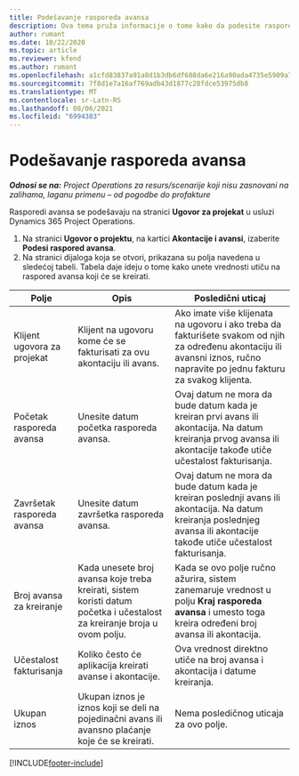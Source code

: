 ```yaml
---
title: Podešavanje rasporeda avansa
description: Ova tema pruža informacije o tome kako da podesite raspored avansa u usluzi Project Operations.
author: rumant
ms.date: 10/22/2020
ms.topic: article
ms.reviewer: kfend
ms.author: rumant
ms.openlocfilehash: a1cfd83837a91a8d1b3db6df688da6e216a90ada4735e5909a7e8cb26b87247d
ms.sourcegitcommit: 7f8d1e7a16af769adb43d1877c28fdce53975db8
ms.translationtype: MT
ms.contentlocale: sr-Latn-RS
ms.lasthandoff: 08/06/2021
ms.locfileid: "6994383"
---
```

# <a name="set-up-a-retainer-schedule"></a>Podešavanje rasporeda avansa

_**Odnosi se na:** Project Operations za resurs/scenarije koji nisu zasnovani na zalihama, laganu primenu – od pogodbe do profakture_

Rasporedi avansa se podešavaju na stranici **Ugovor za projekat** u usluzi Dynamics 365 Project Operations.

1. Na stranici **Ugovor o projektu**, na kartici **Akontacije i avansi**, izaberite **Podesi raspored avansa**.
2. Na stranici dijaloga koja se otvori, prikazana su polja navedena u sledećoj tabeli. Tabela daje ideju o tome kako unete vrednosti utiču na raspored avansa koji će se kreirati.

| Polje | Opis | Posledični uticaj |
| --- | --- | --- |
| Klijent ugovora za projekat | Klijent na ugovoru kome će se fakturisati za ovu akontaciju ili avans. | Ako imate više klijenata na ugovoru i ako treba da fakturišete svakom od njih za određenu akontaciju ili avansni iznos, ručno napravite po jednu fakturu za svakog klijenta. |
| Početak rasporeda avansa | Unesite datum početka rasporeda avansa. | Ovaj datum ne mora da bude datum kada je kreiran prvi avans ili akontacija. Na datum kreiranja prvog avansa ili akontacije takođe utiče učestalost fakturisanja. |
| Završetak rasporeda avansa | Unesite datum završetka rasporeda avansa. | Ovaj datum ne mora da bude datum kada je kreiran poslednji avans ili akontacija. Na datum kreiranja poslednjeg avansa ili akontacije takođe utiče učestalost fakturisanja. |
| Broj avansa za kreiranje | Kada unesete broj avansa koje treba kreirati, sistem koristi datum početka i učestalost za kreiranje broja u ovom polju. | Kada se ovo polje ručno ažurira, sistem zanemaruje vrednost u polju **Kraj rasporeda avansa** i umesto toga kreira određeni broj avansa ili akontacija. |
| Učestalost fakturisanja | Koliko često će aplikacija kreirati avanse i akontacije. | Ova vrednost direktno utiče na broj avansa i akontacija i datume kreiranja. |
| Ukupan iznos | Ukupan iznos je iznos koji se deli na pojedinačni avans ili avansno plaćanje koje će se kreirati. | Nema posledičnog uticaja za ovo polje. |


[!INCLUDE[footer-include](../../includes/footer-banner.md)]